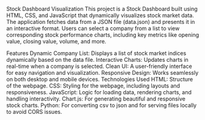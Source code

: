 Stock Dashboard Visualization
This project is a Stock Dashboard built using HTML, CSS, and JavaScript that dynamically visualizes stock market data. The application fetches data from a JSON file (data.json) and presents it in an interactive format. Users can select a company from a list to view corresponding stock performance charts, including key metrics like opening value, closing value, volume, and more.

Features
Dynamic Company List: Displays a list of stock market indices dynamically based on the data file.
Interactive Charts: Updates charts in real-time when a company is selected.
Clean UI: A user-friendly interface for easy navigation and visualization.
Responsive Design: Works seamlessly on both desktop and mobile devices.
Technologies Used
HTML: Structure of the webpage.
CSS: Styling for the webpage, including layouts and responsiveness.
JavaScript: Logic for loading data, rendering charts, and handling interactivity.
Chart.js: For generating beautiful and responsive stock charts.
Python: For converting csv to json and for serving files locally to avoid CORS issues.
